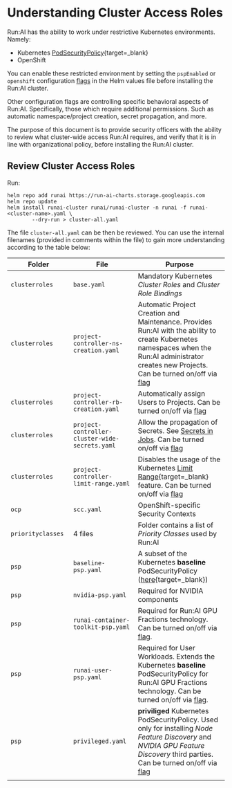 # Understanding Cluster Access Roles

Run:AI has the ability to work under restrictive Kubernetes environments. Namely:

* Kubernetes [PodSecurityPolicy](https://kubernetes.io/docs/concepts/policy/pod-security-policy/){target=_blank}
* OpenShift

You can enable these restricted environment by setting the `pspEnabled` or `openshift` configuration [flags](../customize-cluster-install/#configuration-flags) in the Helm values file before installing the Run:AI cluster. 

Other configuration flags are controlling specific behavioral aspects of Run:AI. Specifically, those which require additional permissions. Such as automatic namespace/project creation, secret propagation, and more.

The purpose of this document is to provide security officers with the ability to review what cluster-wide access Run:AI requires, and verify that it is in line with organizational policy, before installing the Run:AI cluster. 


## Review Cluster Access Roles

Run:

```
helm repo add runai https://run-ai-charts.storage.googleapis.com
helm repo update
helm install runai-cluster runai/runai-cluster -n runai -f runai-<cluster-name>.yaml \
        --dry-run > cluster-all.yaml
```

The file `cluster-all.yaml` can be then be reviewed. You can use the internal filenames (provided in comments within the file) to gain more understanding according to the table below:

|   Folder    | File  |  Purpose | 
|-------------|-------|----------|
| `clusterroles` | `base.yaml` | Mandatory Kubernetes _Cluster Roles_ and _Cluster Role Bindings_  | |
| `clusterroles` |`project-controller-ns-creation.yaml` | Automatic Project Creation and Maintenance. Provides Run:AI with the ability to create Kubernetes namespaces when the Run:AI administrator creates new Projects. Can be turned on/off via [flag](customize-cluster-install.md) |  
| `clusterroles` |`project-controller-rb-creation.yaml` | Automatically assign Users to Projects. Can be turned on/off via [flag](customize-cluster-install.md) |  
| `clusterroles` | `project-controller-cluster-wide-secrets.yaml` | Allow the propagation of Secrets. See [Secrets in Jobs](../../researcher-setup/use-secrets.md). Can be turned on/off via [flag](customize-cluster-install.md) | 
| `clusterroles` | `project-controller-limit-range.yaml` | Disables the usage of the Kubernetes [Limit Range](https://kubernetes.io/docs/concepts/policy/limit-range/#:~:text=A%20LimitRange%20is%20a%20policy,per%20PersistentVolumeClaim%20in%20a%20namespace){target=_blank} feature. Can be turned on/off via [flag](customize-cluster-install.md) |
| `ocp` | `scc.yaml`| OpenShift-specific Security Contexts | 
| `priorityclasses` | 4 files |  Folder contains a list of _Priority Classes_ used by Run:AI | 
| `psp` | `baseline-psp.yaml`  | A subset of the Kubernetes __baseline__ PodSecurityPolicy ([here](https://github.com/kubernetes/website/blob/master/content/en/examples/policy/baseline-psp.yaml){target=_blank})| 
| `psp` | `nvidia-psp.yaml` | Required for NVIDIA components |
| `psp` | `runai-container-toolkit-psp.yaml` | Required for Run:AI GPU Fractions technology. Can be turned on/off via [flag](customize-cluster-install.md). | 
| `psp` | `runai-user-psp.yaml` | Required for User Workloads. Extends the Kubernetes __baseline__ PodSecurityPolicy for Run:AI GPU Fractions technology. Can be turned on/off via [flag](customize-cluster-install.md).  
| `psp` | `privileged.yaml` | __priviliged__ Kubernetes PodSecurityPolicy. Used only for installing _Node Feature Discovery_ and _NVIDIA GPU Feature Discovery_ third parties. Can be turned on/off via [flag](customize-cluster-install.md) | 
|<img width=400/>|<img width=600/>||



 

